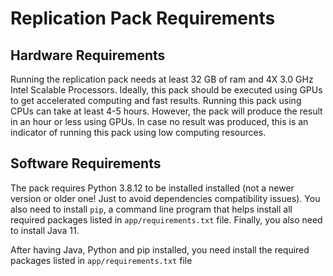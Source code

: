 # Replication Pack Requirements
## Hardware Requirements
Running the replication pack needs at least 32 GB of ram and 4X 3.0 GHz Intel Scalable Processors. Ideally, this pack should be executed using GPUs to get accelerated computing and fast results. Running this pack using CPUs can take at least 4-5 hours. However, the pack will produce the result in an hour or less using GPUs. In case no result was produced, this is an indicator of running this pack using low computing resources.

## Software Requirements
The pack requires Python 3.8.12 to be installed installed (not a newer version or older one! Just to avoid dependencies compatibility issues). You also need to install `pip`, a command line program that helps install all required packages listed in `app/requirements.txt` file. Finally, you also need to install Java 11.

After having Java, Python and pip installed, you need install the required packages listed in `app/requirements.txt` file